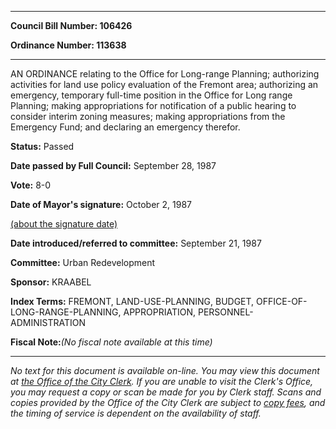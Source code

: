 

********

**Council Bill Number: 106426**
   
**Ordinance Number: 113638**
********

 AN ORDINANCE relating to the Office for Long-range Planning; authorizing activities for land use policy evaluation of the Fremont area; authorizing an emergency, temporary full-time position in the Office for Long range Planning; making appropriations for notification of a public hearing to consider interim zoning measures; making appropriations from the Emergency Fund; and declaring an emergency therefor.

**Status:** Passed
   
**Date passed by Full Council:** September 28, 1987
   
**Vote:** 8-0
   
**Date of Mayor's signature:** October 2, 1987
   
[(about the signature date)](/~public/approvaldate.htm)
   
   
   
**Date introduced/referred to committee:** September 21, 1987
   
**Committee:** Urban Redevelopment
   
**Sponsor:** KRAABEL
   
   
**Index Terms:** FREMONT, LAND-USE-PLANNING, BUDGET, OFFICE-OF-LONG-RANGE-PLANNING, APPROPRIATION, PERSONNEL-ADMINISTRATION

**Fiscal Note:**_(No fiscal note available at this time)_
********

_No text for this document is available on-line. You may view this document at [the Office of the City Clerk](http://www.seattle.gov/leg/clerk/contactUs.htm). If you are unable to visit the Clerk's Office, you may request a copy or scan be made for you by Clerk staff. Scans and copies provided by the Office of the City Clerk are subject to [copy fees](http://clerk.seattle.gov/~public/clerkfees.htm), and the timing of service is dependent on the availability of staff._

